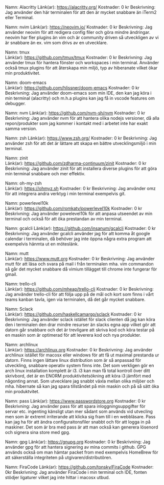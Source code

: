 Namn: 		Alacritty
Länk(ar):	https://alacritty.org/ 
Kostnader: 	0 kr
Beskrivning:	Jag använder den här terminalen för att den är mycket snabbare än iTerm2 eller Terminal.

Namn: 		nvim
Länk(ar):	https://neovim.io/ 
Kostnader: 	0 kr
Beskrivning:	Jag använder neovim för att redigera config filer och göra mindre ändringar. neovim har fler plugins än vim och är community driven så utveckligen av vi är snabbare än ex. vim som drivs av en utvecklare.

Namn: 		tmux	
Länk(ar):	https://github.com/tmux/tmux 
Kostnader: 	0 kr
Beskrivning:	Jag använder tmux för hantera fönster och workspaces i min terminal. Använder också tmux plugins för att återskapa min miljö, typ av hiberanate vilket ökar min produktivitet.

Namn: 		doom-emacs	
Länk(ar):	https://github.com/hlissner/doom-emacs 
Kostnader: 	0 kr
Beskrivning:	Jag använder doom-emacs som min IDE, den kan jag köra i min terminal (alacritty) och m.h.a plugins kan jag få in vscode features om debugger.

Namn: 		nvm	
Länk(ar):	https://github.com/nvm-sh/nvm 
Kostnader: 	0 kr
Beskrivning:	Jag använder nvm för att hantera olika nodejs versioner, då alla repon/produkter som jag kommer i kontakt med i arbetet inte har exakt samma version.

Namn: 		zsh	
Länk(ar):	https://www.zsh.org/ 
Kostnader: 	0 kr
Beskrivning:	Jag använder zsh för att det är lättare att skapa en bättre utvecklingsmiljö i min terminal.

Namn: 		zinit	
Länk(ar):	https://github.com/zdharma-continuum/zinit 
Kostnader: 	0 kr
Beskrivning:	Jag använder zinit för att installera diverse plugins för att göra min terminal snabbare och mer effektiv.

Namn: 		oh-my-zsh	
Länk(ar):	https://ohmyz.sh
Kostnader: 	0 kr
Beskrivning:	Jag använder omz för att integrera andra verktyg i min terminal exempelvis git.

Namn: 		powerlevel10k	
Länk(ar):	https://github.com/romkatv/powerlevel10k
Kostnader: 	0 kr
Beskrivning:	Jag använder powelevel10k för att anpasa utseendet av min terminal och också för att öka prestandan av min terminal.

Namn: 		gcalcli	
Länk(ar):	https://github.com/insanum/gcalcli
Kostnader: 	0 kr
Beskrivning:	Jag använder gcalcli använder jag för att komma åt google calendar i terminalen, då behöver jag inte öppna några extra program att exempelvis hänmta ut en möteslänk.

Namn: 		mutt	
Länk(ar):	https://www.mutt.org
Kostnader: 	0 kr
Beskrivning:	Jag använder mutt för att läsa och svara på mail i från terminalen mha. vim commandon så går det mycket snabbare då vimium tillägget till chrome inte fungerar för gmail.

Namn: 		trello-cli	
Länk(ar):	https://github.com/mheap/trello-cli
Kostnader: 	0 kr
Beskrivning:	Jag använder trello-cli för att följa upp på de mål och kort som finns i vårt teams kanban tavla, igen via terminalen, då det går mycket snabbare.

Namn: 		Sclack	
Länk(ar):	https://github.com/haskellcamargo/sclack
Kostnader: 	0 kr
Beskrivning:	Jag använder sclack istället för slack clienten då jag kan köra den i terminalen den drar mindre resurser än slacks egna app vilket gör att datorn går snabbare och det är trevligare att skriva kod och köra testar på en maskin som är optimerad för att leverera kod och nya produkter.

Namn: 		archlinux	
Länk(ar):	https://archlinux.org
Kostnader: 	0 kr
Beskrivning:	Jag använder archlinux istället för macosx eller windows för att få ut maximal prestanda ur datorn. Finns ingen lättare linux distribution som är så anpassad för utveckling, snabbare operativ system finns inte. Det som verkligen gör en arch linux installation komplett är i3. i3 kan man få total kontroll över ditt skrivbord, det är en ENORM produktivitetsökning att köra i3 jämfört med någonting annat. Som utvecklare jag snabbt växla mellan olika miljöer och mha. hibernate så kan jag spara tillståndet på min maskin och på så sätt öka min produktvitet.


Namn:		pass
Länk(ar):	https://www.passwordstore.org
Kostnader:	0 kr
Beskrivning:	Jag använder pass för att spara inloggningsuppgifter för servar etc. ingenting känsligt utan mer sådant som används vid utvecling men som är extremt irriterande att klicka sig fram till i en webbläsare. Pass kan jag ha för att ändra configuraitonsfiler snabbt och för att logga in på maskiner. Det som är bra med pass är att man också kan generera lösenord och signera sina store med gpg.

Namn:		gpg	
Länk(ar):	https://gnupg.org
Kostnader:	0 kr
Beskrivning:	Jag använder gpg för att hantera signering av mina commits i github. GPG används också om man hämtar packet from med exempelvis HomeBrew för att säkerställa integriteten på utgivaren/distributören.

Namn:		FiraCode
Länk(ar):	https://github.com/tonsky/FiraCode
Kostnader:	0kr
Beskrivning:	Jag använder FiraCode i min terminal och IDE, fonten stödjer ligaturer vilket jag inte hittar i macosx utbud.




















